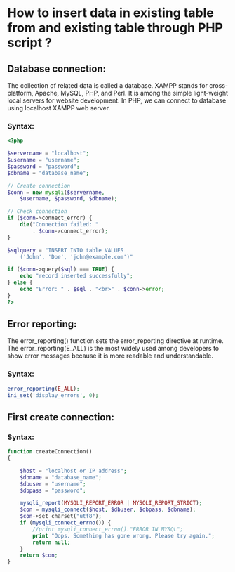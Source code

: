 # How to insert data in existing table from and existing table through PHP script ?
## Database connection:
The collection of related data is called a database. XAMPP stands for cross-platform, Apache, MySQL, PHP, and Perl. It is among the simple light-weight local servers for website development. In PHP, we can connect to database using localhost XAMPP web server.

### Syntax:
```php
<?php

$servername = "localhost";
$username = "username";
$password = "password";
$dbname = "database_name";

// Create connection
$conn = new mysqli($servername,
	$username, $password, $dbname);

// Check connection
if ($conn->connect_error) {
	die("Connection failed: "
		. $conn->connect_error);
}

$sqlquery = "INSERT INTO table VALUES
	('John', 'Doe', 'john@example.com')"

if ($conn->query($sql) === TRUE) {
	echo "record inserted successfully";
} else {
	echo "Error: " . $sql . "<br>" . $conn->error;
}
?>
```
## Error reporting:
The error_reporting() function sets the error_reporting directive at runtime. The error_reporting(E_ALL) is the most widely used among developers to show error messages because it is more readable and understandable.

### Syntax:
```php
error_reporting(E_ALL);
ini_set('display_errors', 0);
```

## First create connection:

### Syntax:
```php
function createConnection()
{

	$host = "localhost or IP address";
	$dbname = "database_name";
	$dbuser = "username";
	$dbpass = "password";

	mysqli_report(MYSQLI_REPORT_ERROR | MYSQLI_REPORT_STRICT);
	$con = mysqli_connect($host, $dbuser, $dbpass, $dbname);
	$con->set_charset("utf8");
	if (mysqli_connect_errno()) {
		//print mysqli_connect_errno()."ERROR IN MYSQL";
		print "Oops. Something has gone wrong. Please try again.";
		return null;
	}
	return $con;
}
```
